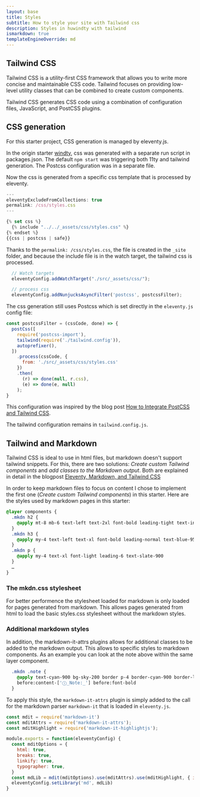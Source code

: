 ```yaml
---
layout: base
title: Styles
subtitle: How to style your site with Tailwind css
description: Styles in huwindty with tailwind
ismarkdown: true
templateEngineOverride: md
---
```

## Tailwind CSS

Tailwind CSS is a utility-first CSS framework that allows you to write more concise and maintainable CSS code. Tailwind focuses on providing low-level utility classes that can be combined to create custom components.

Tailwind CSS generates CSS code using a combination of configuration files, JavaScript, and PostCSS plugins.

## CSS generation

For this starter project, CSS generation is managed by eleventy.js.

In the origin starter [windty](https://github.com/distantcam/windty), css was generated with a separate run script in packages.json. The default `npm start` was triggering both 11ty and tailwind generation. The Postcss configuration was in a separate file.

Now the css is generated from a specific css template that is processed by eleventy.
```js
---
eleventyExcludeFromCollections: true
permalink: /css/styles.css
---

{% set css %}
  {% include "../../_assets/css/styles.css" %}
{% endset %}
{{css | postcss | safe}}
```

Thanks to the `permalink: /css/styles.css`, the file is created in the `_site` folder, and because the include file is in the watch target, the tailwind css is processed.

```js
  // Watch targets
  eleventyConfig.addWatchTarget("./src/_assets/css/");

  // process css
  eleventyConfig.addNunjucksAsyncFilter('postcss', postcssFilter); 
```

The css generation still uses Postcss which is set directly in the `eleventy.js` config file:

```js
const postcssFilter = (cssCode, done) => {
  postCss([
    require('postcss-import'),
    tailwind(require('./tailwind.config')),
    autoprefixer(),
  ])
    .process(cssCode, {
      from: './src/_assets/css/styles.css'
    })
    .then(
      (r) => done(null, r.css),
      (e) => done(e, null)
    );
}
```

This configuration was inspired by the blog post [How to Integrate PostCSS and Tailwind CSS](https://zenzes.me/eleventy-integrate-postcss-and-tailwind-css/).

The tailwind configuration remains in `tailwind.config.js`.

## Tailwind and Markdown

Tailwind CSS is ideal to use in html files, but markdown doesn't support tailwind snippets. For this, there are two solutions: *Create custom Tailwind components* and *add classes to the Markdown output*. Both are explained in detail in the blogpost [Eleventy, Markdown, and Tailwind CSS](https://dev.to/matthewtole/eleventy-markdown-and-tailwind-css-14f8) 

In order to keep markdown files to focus on content I chose to implement the first one (*Create custom Tailwind components*) in this starter. Here are the styles used by markdown pages in this starter:

```css
@layer components {
  .mkdn h2 {
    @apply mt-8 mb-6 text-left text-2xl font-bold leading-tight text-indigo-800
  }
  .mkdn h3 {
    @apply my-4 text-left text-xl font-bold leading-normal text-blue-950
  }
  .mkdn p {
    @apply my-4 text-xl font-light leading-6 text-slate-900
  }
  …
}
```

### The mkdn.css stylesheet

For better performence the stylesheet loaded for markdown is only loaded for pages generated from markdown. This allows pages generated from html to load the basic styles.css stylesheet without the markdown styles.


### Additional markdown styles

In addition, the markdown-it-attrs plugins allows for additional classes to be added to the markdown output. This allows to specific styles to markdown components. As an example you can look at the note above within the same layer component.

```css
  .mkdn .note {
    @apply text-cyan-900 bg-sky-200 border p-4 border-cyan-900 border-l-8
    before:content-['ⓘ_Note:_'] before:font-bold
  }
```

To apply this style, the `markdown-it-attrs` plugin is simply added to the call for the markdown parser `markdown-it` that is loaded in `eleventy.js`.

```js
const mdit = require('markdown-it')
const mditAttrs = require('markdown-it-attrs');
const mditHighlight = require('markdown-it-highlightjs');

module.exports = function(eleventyConfig) {
  const mditOptions = {
    html: true,
    breaks: true,
    linkify: true,
    typographer: true,
  }
  const mdLib = mdit(mditOptions).use(mditAttrs).use(mditHighlight, { inline: true }).disable('code')
  eleventyConfig.setLibrary('md', mdLib)
}
```
